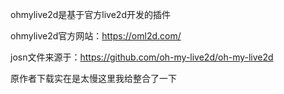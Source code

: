 ohmylive2d是基于官方live2d开发的插件

ohmylive2d官方网站：https://oml2d.com/

josn文件来源于：https://github.com/oh-my-live2d/oh-my-live2d

原作者下载实在是太慢这里我给整合了一下
